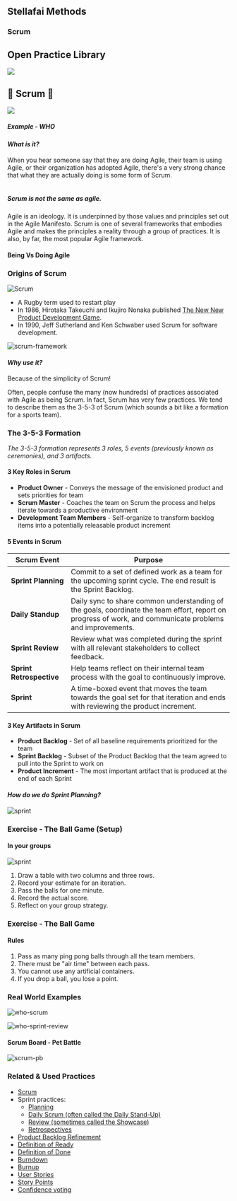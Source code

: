 <!-- .slide: data-background-image="images/title-slide-background.png" -->
## Stellafai Methods <!-- {.element: class="course-title"} -->
### Scrum <!-- {.element: class="title-color"} -->




<!-- .slide: data-background-size="stretch" data-background-image="images/opl-logo.png", class="white-style" -->
<div class="r-stack">
<div class="fragment fade-out" data-fragment-index="0" >
  <h2>Open Practice Library</h2>
  <img src="images/opl-complete.png">
</div>
<div class="fragment current-visible" data-fragment-index="0" >
  <h2>🤼 Scrum 🏉</h2>
  <a target="_blank" href="https://openpracticelibrary.com/practice/iteration-planning/">
  <img src="images/opl-delivery.png">
  </a>
</div>
</div>



##### Example - WHO<!-- .element: class="title-bottom-left" -->
<!-- .slide: data-background-size="contain" data-background-image="images/scrum/who-scrum.png", class="white-style" -->



#### _What is it?_
When you hear someone say that they are doing Agile, their team is using Agile, or their organization has adopted Agile, there's a very strong chance that what they are actually doing is some form of Scrum. <!--{.element: style="font-size: smaller; font-weight: 100;"} -->
</br></br>

##### Scrum is not the same as agile. 
Agile is an ideology. It is underpinned by those values and principles set out in the Agile Manifesto. Scrum is one of several frameworks that embodies Agile and makes the principles a reality through a group of practices. It is also, by far, the most popular Agile framework. <!--{.element: style="font-size: smaller; font-weight: 100;"} -->



#### Being Vs Doing Agile <!-- .element: class="title-bottom-left" -->
<!-- .slide: data-background-size="contain" data-background-image="images/scrum/being-vs-doing.png", class="white-style" -->



### Origins of Scrum
![Scrum](images/scrum/scrum.jpg) <!-- {.element: class="inline-image"} -->
* A Rugby term used to restart play
* In 1986, Hirotaka Takeuchi and Ikujiro Nonaka published [The New New Product Development Game](https://hbr.org/1986/01/the-new-new-product-development-game).
* In 1990, Jeff Sutherland and Ken Schwaber used Scrum for software development.



![scrum-framework](images/scrum/scrum-framework.png)<!-- .element: class="image-no-shadow image-full-width " -->



#### _Why use it?_
Because of the simplicity of Scrum!
</br>

Often, people confuse the many (now hundreds) of practices associated with Agile as being Scrum. In fact, Scrum has very few practices. We tend to describe them as the 3-5-3 of Scrum (which sounds a bit like a formation for a sports team). <!--{.element: style="font-size: smaller; font-weight: 100;"} -->



### The 3-5-3 Formation 
_The 3-5-3 formation represents 3 roles, 5 events (previously known as ceremonies), and 3 artifacts._



#### 3 Key Roles in Scrum
* **Product Owner** - Conveys the message of the envisioned product and sets priorities for team
* **Scrum Master** - Coaches the team on Scrum the process and helps iterate towards a productive environment
* **Development Team Members** - Self-organize to transform backlog items into a potentially releasable product increment



#### 5 Events in Scrum
| Scrum Event | Purpose |
| --- | --- |
| **Sprint Planning** | Commit to a set of defined work as a team for the upcoming sprint cycle. The end result is the Sprint Backlog. |
| **Daily Standup** | Daily sync to share common understanding of the goals, coordinate the team effort, report on progress of work, and communicate problems and improvements. |
| **Sprint Review** | Review what was completed during the sprint with all relevant stakeholders to collect feedback. |
| **Sprint Retrospective** | Help teams reflect on their internal team process with the goal to continuously improve. |
| **Sprint** | A time-boxed event that moves the team towards the goal set for that iteration and ends with reviewing the product increment. |



#### 3 Key Artifacts in Scrum
* **Product Backlog** - Set of all baseline requirements prioritized for the team
* **Sprint Backlog** - Subset of the Product Backlog that the team agreed to pull into the Sprint to work on
* **Product Increment** - The most important artifact that is produced at the end of each Sprint



#### _How do we do Sprint Planning?_
![sprint](images/scrum/sprint-board.png)<!-- .element: class="image-no-shadow image-full-width " -->



### Exercise - The Ball Game (Setup)

#### In your groups
![sprint](images/scrum/estimate-actual.png)<!-- .element: class="inline-image" -->
1. Draw a table with two columns and three rows.
2. Record your estimate for an iteration.
3. Pass the balls for one minute.
4. Record the actual score.
5. Reflect on your group strategy.



### Exercise - The Ball Game 
#### Rules
1. Pass as many ping pong balls through all the team members.
2. There must be "air time" between each pass.
3. You cannot use any artificial containers.
4. If you drop a ball, you lose a point.



### Real World Examples 
![who-scrum](images/scrum/who-scrum.png)<!-- .element: class="image-no-shadow image-full-width " -->



![who-sprint-review](images/scrum/who-sprint-review.png)<!-- .element: class="image-no-shadow image-full-width " -->



#### Scrum Board - Pet Battle
![scrum-pb](images/scrum/scrum-pb.png)<!-- .element: class="image-no-shadow image-full-width " -->



<!-- .slide: data-background-image="images/book-background.jpeg", class="black-style"  data-background-opacity="0.3" -->
### Related & Used Practices
- [Scrum](https://openpracticelibrary.com/practice/scrum/)
- Sprint practices:
  - [Planning](https://openpracticelibrary.com/practice/iteration-planning/)
  - [Daily Scrum (often called the Daily Stand-Up)](https://openpracticelibrary.com/practice/daily-standup/)
  - [Review (sometimes called the Showcase)](https://openpracticelibrary.com/practice/showcase/)
  - [Retrospectives](https://openpracticelibrary.com/practice/retrospectives/)
- [Product Backlog Refinement](https://openpracticelibrary.com/practice/backlog-refinement)
- [Definition of Ready](https://openpracticelibrary.com/practice/definition-of-ready/)
- [Definition of Done](https://openpracticelibrary.com/practice/definition-of-done)
- [Burndown](https://openpracticelibrary.com/practice/burndown/)
- [Burnup](https://openpracticelibrary.com/practice/)
- [User Stories](https://openpracticelibrary.com/practice/user-story-mapping)
- [Story Points](https://openpracticelibrary.com/practice/)
- [Confidence voting](https://openpracticelibrary.com/practice/confidence-voting)
